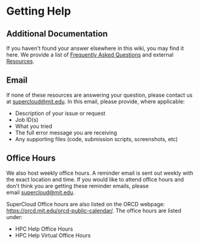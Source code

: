 Getting Help
============

Additional Documentation
------------------------

If you haven't found your answer elsewhere in this wiki, you may find
it here. We provide a list of [Frequently Asked Questions](faqs.md)
and external [Resources](https://supercloud.mit.edu/resources).

Email
-----

If none of these resources are answering your question, please contact
us at
[supercloud@mit.edu](mailto:supercloud@mit.edu?subject=Requesting%20Help).
In this email, please provide, where applicable:

- Description of your issue or request
- Job ID(s)
- What you tried
- The full error message you are receiving
- Any supporting files (code, submission scripts, screenshots, etc)

Office Hours
------------

We also host weekly office hours. A reminder email is sent out weekly
with the exact location and time. If you would like to attend office
hours and don't think you are getting these reminder emails, please
email [supercloud@mit.edu](mailto:supercloud@mit.edu?subject=Office%20Hours%3F).

SuperCloud Office hours are also listed on the ORCD webpage:
<https://orcd.mit.edu/orcd-public-calendar/>. The office hours are
listed under:

- HPC Help Office Hours
- HPC Help Virtual Office Hours
